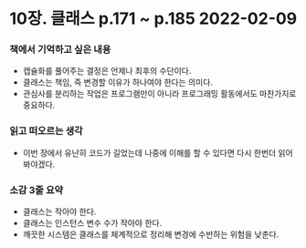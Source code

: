 # 10장. 클래스 p.171 ~ p.185 2022-02-09
### 책에서 기억하고 싶은 내용
- 캡슐화를 풀어주는 결정은 언제나 최후의 수단이다.
- 클래스는 책임, 즉 변경할 이유가 하나여야 한다는 의미다.
- 관심사를 분리하는 작업은 프로그램만이 아니라 프로그래밍 활동에서도 마찬가지로 중요하다.
### 읽고 떠오르는 생각
- 이번 장에서 유난히 코드가 길었는데 나중에 이해를 할 수 있다면 다시 한번더 읽어봐야겠다.
### 소감 3줄 요약
- 클래스는 작아야 한다.
- 클래스는 인스턴스 변수 수가 작아야 한다.
- 깨끗한 시스템은 클래스를 체계적으로 정리해 변경에 수반하는 위험을 낮춘다.
